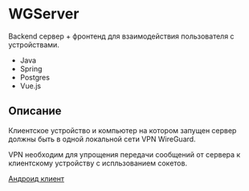 # WGServer
Backend сервер + фронтенд для взаимодействия пользователя с устройствами.
* Java
* Spring
* Postgres
* Vue.js
## Описание
Клиентское устройство и компьютер на котором запущен сервер должны быть в одной 
локальной сети VPN WireGuard.

VPN необходим для упрощения передачи сообщений от сервера к клиентскому устройству с испльзованием сокетов. 

[Андроид клиент](https://github.com/Emodisoon/WGAndroid)
